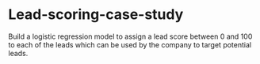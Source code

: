 # Lead-scoring-case-study
Build a logistic regression model to assign a lead score between 0 and 100 to each of the leads which can be used by the company to target potential leads.
